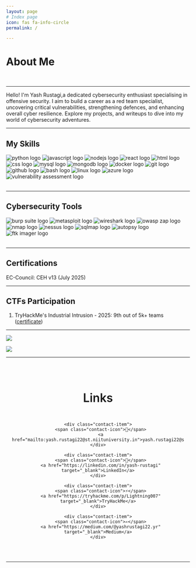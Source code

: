 ```yaml
---
layout: page
# Index page
icon: fas fa-info-circle
permalink: /

---
```


# About Me
<br>

---

Hello! I'm Yash Rustagi,a dedicated cybersecurity enthusiast specialising in offensive security. I aim to build a career as a red team specialist, uncovering critical vulnerabilities, strengthening defences, and enhancing overall cyber resilience. Explore my projects, and writeups to dive into my world of cybersecurity adventures.

---
## My Skills

<div class="skills-badges">
  <img src="https://img.shields.io/badge/Python-3776AB?logo=python&logoColor=fff" alt="python logo" class="left" />
  <img src="https://img.shields.io/badge/JavaScript-F7DF1E?logo=javascript&logoColor=000" alt="javascript logo" class="left" />
  <img src="https://img.shields.io/badge/Node.js-339933?logo=node.js&logoColor=fff" alt="nodejs logo" class="left" />
  <img src="https://img.shields.io/badge/React-61DAFB?logo=react&logoColor=000" alt="react logo" class="left" />
  <img src="https://img.shields.io/badge/HTML-%23E34F26.svg?logo=html5&logoColor=white" alt="html logo" class="left" />
  <img src="https://img.shields.io/badge/CSS-1572B6?logo=css3&logoColor=fff" alt="css logo" class="left" />
  <img src="https://img.shields.io/badge/MySQL-4479A1?logo=mysql&logoColor=fff" alt="mysql logo" class="left" />
  <img src="https://img.shields.io/badge/MongoDB-47A248?logo=mongodb&logoColor=fff" alt="mongodb logo" class="left" />
  <img src="https://img.shields.io/badge/Docker-2496ED?logo=docker&logoColor=fff" alt="docker logo" class="left" />
  <img src="https://img.shields.io/badge/Git-000?logo=git&logoColor=F05032" alt="git logo" class="left" />
  <img src="https://img.shields.io/badge/GitHub-000?logo=github&logoColor=fff" alt="github logo" class="left" />
  <img src="https://img.shields.io/badge/Bash-000?logo=gnubash&logoColor=#4EAA25" alt="bash logo" class="left" />
  <img src="https://img.shields.io/badge/Linux-%23000000.svg?logo=linux&logoColor=white" alt="linux logo" class="left" />
  <img src="https://img.shields.io/badge/Azure-0078D4?logo=microsoftazure&logoColor=fff" alt="azure logo" class="left" />
  <img src="https://img.shields.io/badge/Vulnerability%20Assessment-8A2BE2?logo=security&logoColor=fff" alt="vulnerability assessment logo" class="left" />
</div>
<br>
<hr>

## Cybersecurity Tools

<div class="tools-badges">
  <img src="https://img.shields.io/badge/Burp%20Suite-FF6633?style=flat&logo=burpsuite&logoColor=white" alt="burp suite logo" class="left" />
  <img src="https://img.shields.io/badge/Metasploit-2596CD?style=flat&logo=metasploit&logoColor=white" alt="metasploit logo" class="left" />
  <img src="https://img.shields.io/badge/Wireshark-1679A7?style=flat&logo=wireshark&logoColor=white" alt="wireshark logo" class="left" />
  <img src="https://img.shields.io/badge/OWASP%20ZAP-00549E?style=flat&logoColor=white" alt="owasp zap logo" class="left" />
  <img src="https://img.shields.io/badge/Nmap-4682B4?style=flat&logoColor=white" alt="nmap logo" class="left" />
  <img src="https://img.shields.io/badge/Nessus-00C176?style=flat&logoColor=white" alt="nessus logo" class="left" />
  <img src="https://img.shields.io/badge/SQLMap-CC2927?style=flat&logoColor=white" alt="sqlmap logo" class="left" />
  <img src="https://img.shields.io/badge/Autopsy-005571?style=flat&logoColor=white" alt="autopsy logo" class="left" />
  <img src="https://img.shields.io/badge/FTK%20Imager-003B57?style=flat&logoColor=white" alt="ftk imager logo" class="left" />
</div>

<br>

---

## Certifications

EC-Council: CEH v13 (July 2025)

---

## CTFs Participation

1. TryHackMe's Industrial Intrusion - 2025: 9th out of 5k+ teams ([certificate](https://tryhackme-certificates.s3-eu-west-1.amazonaws.com/THM-QP3IDULAXX.pdf))

---

![](https://readme-stats-fork-mauve.vercel.app/api/top-langs/?username=yashrustagi2004&theme=blueberry&hide=html,css&hide_border=false&no-bg=true&no-frame=true&layout=compact&langs_count=10)

![](https://readme-stats-fork-mauve.vercel.app/api/?username=yashrustagi2004&theme=blueberry&rank_icon=github&show_icons=true&count_private=true)

---

<section class="contact-section" id="contact">
  <h2>Links</h2>
  <div class="contact-container">
    
    <div class="contact-item">
      <span class="contact-icon">📧</span>
      <a href="mailto:yash.rustagi22@st.niituniversity.in">yash.rustagi22@st.niituniversity.in</a>
    </div>

    <div class="contact-item">
      <span class="contact-icon">💼</span>
      <a href="https://linkedin.com/in/yash-rustagi" target="_blank">LinkedIn</a>
    </div>

    <div class="contact-item">
      <span class="contact-icon">⚡</span>
      <a href="https://tryhackme.com/p/Lightning007" target="_blank">TryHackMe</a>
    </div>

    <div class="contact-item">
      <span class="contact-icon">✍️</span>
      <a href="https://medium.com/@yashrustagi22.yr" target="_blank">Medium</a>
    </div>

  </div>
</section>

<style>
.contact-section {
  padding: 2rem 0;
  text-align: center;
}

.contact-section h2 {
  margin-bottom: 2rem;
  color: var(--heading-color);
  font-size: 2rem;
  font-weight: 600;
}

.contact-container {
  display: grid;
  grid-template-columns: repeat(auto-fit, minmax(250px, 1fr));
  gap: 1.5rem;
  max-width: 800px;
  margin: 0 auto;
  padding: 0 1rem;
}

.contact-item {
  display: flex;
  align-items: center;
  justify-content: center;
  gap: 0.8rem;
  padding: 1rem 1.5rem;
  background: var(--card-bg);
  border: 1px solid var(--border-color);
  border-radius: 12px;
  transition: all 0.3s ease;
  box-shadow: 0 2px 8px rgba(0, 0, 0, 0.1);
}

.contact-item:hover {
  transform: translateY(-4px);
  box-shadow: 0 8px 25px rgba(0, 0, 0, 0.15);
  border-color: var(--link-color);
}

.contact-icon {
  font-size: 1.5rem;
  min-width: 2rem;
  text-align: center;
}

.contact-item a {
  text-decoration: none;
  color: var(--text-color);
  font-weight: 500;
  font-size: 0.95rem;
  transition: color 0.3s ease;
}

.contact-item a:hover {
  color: var(--link-color);
}

/* Dark mode adjustments */
@media (prefers-color-scheme: dark) {
  .contact-item {
    background: rgba(255, 255, 255, 0.05);
    border-color: rgba(255, 255, 255, 0.1);
  }
  
  .contact-item:hover {
    background: rgba(255, 255, 255, 0.08);
    border-color: var(--link-color);
  }
}

/* Mobile responsiveness */
@media (max-width: 768px) {
  .contact-container {
    grid-template-columns: 1fr;
    gap: 1rem;
  }
  
  .contact-item {
    padding: 0.8rem 1rem;
  }
  
  .contact-section h2 {
    font-size: 1.5rem;
  }
}
</style>

<style>
/* Skills badges responsiveness: keep desktop layout (floats) but stack & center on small screens */
/* Ensure badge containers contain floated badges so following headings start below them */
.skills-badges,
.tools-badges {
  overflow: auto;
}
@media (max-width: 768px) {
  .skills-badges,
  .tools-badges {
    display: flex;
    flex-wrap: wrap;
    justify-content: center;
    gap: 0.5rem;
    padding: 0 1rem;
  }

  /* Remove the float styling applied via the badge class attribute */
  .skills-badges img,
  .skills-badges a > img,
  .tools-badges img,
  .tools-badges a > img {
    float: none !important;
    display: inline-block;
    vertical-align: middle;
    max-width: 48%;
    height: auto;
  }

  /* Ensure badges don't get too large on very small screens */
  @media (max-width: 420px) {
    .skills-badges img,
    .skills-badges a > img,
    .tools-badges img,
    .tools-badges a > img {
      max-width: 100%;
    }
  }
}
</style>


---

